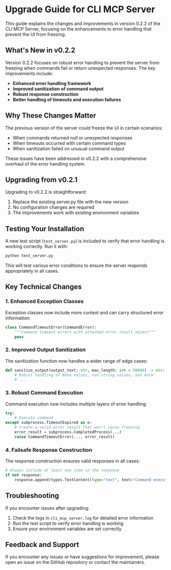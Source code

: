 # Upgrade Guide for CLI MCP Server

This guide explains the changes and improvements in version 0.2.2 of the CLI MCP Server, focusing on the enhancements to error handling that prevent the UI from freezing.

## What's New in v0.2.2

Version 0.2.2 focuses on robust error handling to prevent the server from freezing when commands fail or return unexpected responses. The key improvements include:

- **Enhanced error handling framework**
- **Improved sanitization of command output**
- **Robust response construction**
- **Better handling of timeouts and execution failures**

## Why These Changes Matter

The previous version of the server could freeze the UI in certain scenarios:

- When commands returned null or unexpected responses
- When timeouts occurred with certain command types
- When sanitization failed on unusual command output

These issues have been addressed in v0.2.2 with a comprehensive overhaul of the error handling system.

## Upgrading from v0.2.1

Upgrading to v0.2.2 is straightforward:

1. Replace the existing server.py file with the new version
2. No configuration changes are required
3. The improvements work with existing environment variables

## Testing Your Installation

A new test script (`test_server.py`) is included to verify that error handling is working correctly. Run it with:

```bash
python test_server.py
```

This will test various error conditions to ensure the server responds appropriately in all cases.

## Key Technical Changes

### 1. Enhanced Exception Classes

Exception classes now include more context and can carry structured error information:

```python
class CommandTimeoutError(CommandError):
    """Command timeout errors with attached error result object"""
    pass
```

### 2. Improved Output Sanitization

The sanitization function now handles a wider range of edge cases:

```python
def sanitize_output(output_text: str, max_length: int = 50000) -> str:
    # Robust handling of None values, non-string values, and more
    # ...
```

### 3. Robust Command Execution

Command execution now includes multiple layers of error handling:

```python
try:
    # Execute command
except subprocess.TimeoutExpired as e:
    # Create a valid error result that won't cause freezing
    error_result = subprocess.CompletedProcess(...)
    raise CommandTimeoutError(..., error_result)
```

### 4. Failsafe Response Construction

The response construction ensures valid responses in all cases:

```python
# Always include at least one item in the response
if not response:
    response.append(types.TextContent(type="text", text="Command executed but produced no output"))
```

## Troubleshooting

If you encounter issues after upgrading:

1. Check the logs in `cli_mcp_server.log` for detailed error information
2. Run the test script to verify error handling is working
3. Ensure your environment variables are set correctly

## Feedback and Support

If you encounter any issues or have suggestions for improvement, please open an issue on the GitHub repository or contact the maintainers.
